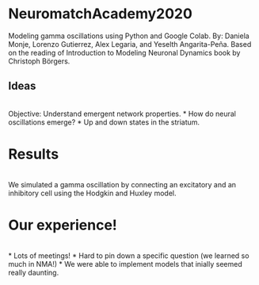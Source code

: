 # NeuromatchAcademy2020
Modeling gamma oscillations using Python and Google Colab. By: Daniela Monje, Lorenzo Gutierrez, Alex Legaria, and Yeselth Angarita-Peña. Based on the reading of Introduction to Modeling Neuronal Dynamics book by Christoph Börgers.

## Ideas
<br>
Objective: Understand emergent network properties.
* How do neural oscillations emerge?
* Up and down states in the striatum.

# Results 
<br> 
We simulated a gamma oscillation by connecting an excitatory and an inhibitory cell using the Hodgkin and Huxley model.


# Our experience!
<br>
* Lots of meetings!
* Hard to pin down a specific question (we learned so much in NMA!) 
* We were able to implement models that inially seemed really daunting.
